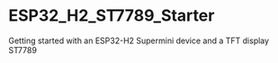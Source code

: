 # ESP32_H2_ST7789_Starter
Getting started with an ESP32-H2 Supermini device and a TFT display ST7789
